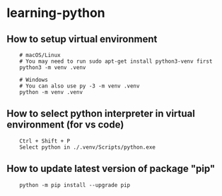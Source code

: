 # learning-python

##  How to setup virtual environment

        # macOS/Linux
        # You may need to run sudo apt-get install python3-venv first
        python3 -m venv .venv

        # Windows
        # You can also use py -3 -m venv .venv
        python -m venv .venv

## How to select python interpreter in virtual environment (for vs code)

        Ctrl + Shift + P
        Select python in ./.venv/Scripts/python.exe

## How to update latest version of package "pip"

        python -m pip install --upgrade pip